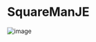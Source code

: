 # SquareManJE
![image](https://user-images.githubusercontent.com/72617970/173548497-6a42ad51-0867-4724-b4b9-e9756817d056.png)

